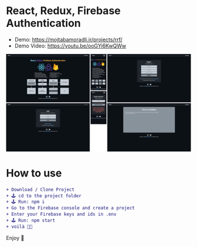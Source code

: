 # React, Redux, Firebase Authentication

+ Demo: https://mojtabamoradli.ir/projects/rrf/
+ Demo Video: https://youtu.be/ooGYi6KwQWw

![Demo](https://github.com/mojtabamoradli/React-Redux-Firebase-Auth/blob/main/Demo.png?raw=true "Demo")


# How to use
```diff
+ Download / Clone Project
+ 🕹 cd to the project folder
+ 🕹 Run: npm i
+ Go to the Firebase console and create a project
+ Enter your Firebase keys and ids in .env 
+ 🕹 Run: npm start
+ voilà 🤌🏼
```

Enjoy 🚀
